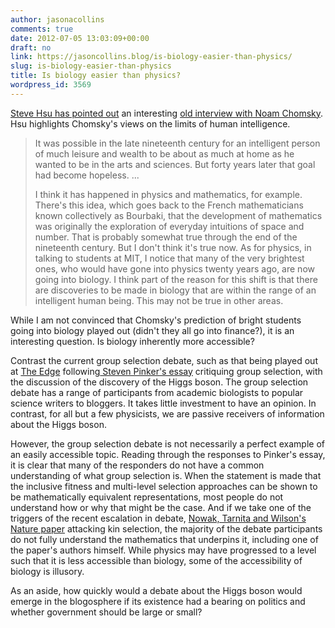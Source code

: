 ```yaml
---
author: jasonacollins
comments: true
date: 2012-07-05 13:03:09+00:00
draft: no
link: https://jasoncollins.blog/is-biology-easier-than-physics/
slug: is-biology-easier-than-physics
title: Is biology easier than physics?
wordpress_id: 3569
---
```


[Steve Hsu has pointed out](http://infoproc.blogspot.com.au/2012/07/chomsky-genetic-barriers-to-scientific.html) an interesting [old interview with Noam Chomsky](http://www.chomsky.info/interviews/198311--.htm). Hsu highlights Chomsky's views on the limits of human intelligence.


<blockquote>It was possible in the late nineteenth century for an intelligent person of much leisure and wealth to be about as much at home as he wanted to be in the arts and sciences. But forty years later that goal had become hopeless. ...

I think it has happened in physics and mathematics, for example. There's this idea, which goes back to the French mathematicians known collectively as Bourbaki, that the development of mathematics was originally the exploration of everyday intuitions of space and number. That is probably somewhat true through the end of the nineteenth century. But I don't think it's true now. As for physics, in talking to students at MIT, I notice that many of the very brightest ones, who would have gone into physics twenty years ago, are now going into biology. I think part of the reason for this shift is that there are discoveries to be made in biology that are within the range of an intelligent human being. This may not be true in other areas.</blockquote>


While I am not convinced that Chomsky's prediction of bright students going into biology played out (didn't they all go into finance?), it is an interesting question. Is biology inherently more accessible?

Contrast the current group selection debate, such as that being played out at [The Edge](http://edge.org/conversation/the-false-allure-of-group-selection) following[ Steven Pinker's essay](https://jasoncollins.blog/pinker-takes-on-group-selection/) critiquing group selection, with the discussion of the discovery of the Higgs boson. The group selection debate has a range of participants from academic biologists to popular science writers to bloggers. It takes little investment to have an opinion. In contrast, for all but a few physicists, we are passive receivers of information about the Higgs boson.

However, the group selection debate is not necessarily a perfect example of an easily accessible topic. Reading through the responses to Pinker's essay, it is clear that many of the responders do not have a common understanding of what group selection is. When the statement is made that the inclusive fitness and multi-level selection approaches can be shown to be mathematically equivalent representations, most people do not understand how or why that might be the case. And if we take one of the triggers of the recent escalation in debate, [Nowak, Tarnita and Wilson's Nature paper](http://www.nature.com/nature/journal/v466/n7310/full/nature09205.html) attacking kin selection, the majority of the debate participants do not fully understand the mathematics that underpins it, including one of the paper's authors himself. While physics may have progressed to a level such that it is less accessible than biology, some of the accessibility of biology is illusory.

As an aside, how quickly would a debate about the Higgs boson would emerge in the blogosphere if its existence had a bearing on politics and whether government should be large or small?
